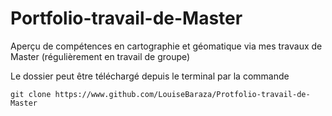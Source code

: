 # Portfolio-travail-de-Master
Aperçu de compétences en cartographie et géomatique via mes travaux de Master (régulièrement en travail de groupe)

Le dossier peut être téléchargé depuis le terminal par la commande 
<pre><code>git clone https://www.github.com/LouiseBaraza/Protfolio-travail-de-Master</code></pre>
